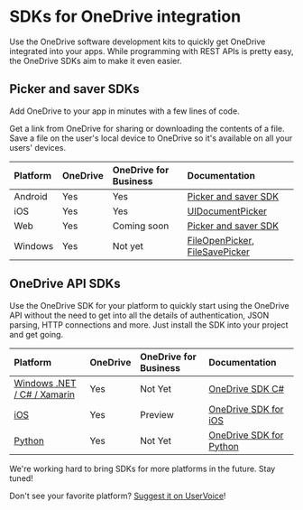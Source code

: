 # SDKs for OneDrive integration

Use the OneDrive software development kits to quickly get OneDrive integrated
into your apps. While programming with REST APIs is pretty easy, the OneDrive
SDKs aim to make it even easier.

## Picker and saver SDKs
Add OneDrive to your app in minutes with a few lines of code.

Get a link from OneDrive for sharing or downloading the contents of a file.
Save a file on the user's local device to OneDrive so it's available on all your users' devices.

| Platform | OneDrive | OneDrive for Business | Documentation                                                     |
|:---------|:---------|:----------------------|:------------------------------------------------------------------|
| Android  | Yes      | Yes                   | [Picker and saver SDK][android-picker]                            |
| iOS      | Yes      | Yes                   | [UIDocumentPicker][ios-picker]                                    |
| Web      | Yes      | Coming soon           | [Picker and saver SDK][web-picker]                                |
| Windows  | Yes      | Not yet               | [FileOpenPicker][windows-picker], [FileSavePicker][windows-saver] |

[android-picker]: https://msdn.microsoft.com/EN-US/library/dn833235.aspx
[ios-picker]: https://developer.apple.com/library/ios/documentation/FileManagement/Conceptual/DocumentPickerProgrammingGuide/AccessingDocuments/AccessingDocuments.html
[web-picker]: sdk/javascript-picker-saver.md
[windows-picker]: https://msdn.microsoft.com/library/windows/apps/br207847
[windows-saver]: https://msdn.microsoft.com/en-us/library/windows/apps/windows.storage.pickers.filesavepicker.aspx

## OneDrive API SDKs

Use the OneDrive SDK for your platform to quickly start using the OneDrive API
without the need to get into all the details of authentication, JSON parsing,
HTTP connections and more. Just install the SDK into your project and get going.

| Platform                                  | OneDrive | OneDrive for Business | Documentation                         |
|:------------------------------------------|:---------|:----------------------|:--------------------------------------|
| [Windows .NET / C# / Xamarin][csharp-sdk] | Yes      | Not Yet               | [OneDrive SDK C#][csharp-sdk]         |
| [iOS][ios-sdk]                            | Yes      | Preview               | [OneDrive SDK for iOS][ios-sdk]       |
| [Python][python-sdk]                      | Yes      | Not Yet               | [OneDrive SDK for Python][python-sdk] |

[ios-sdk]: https://github.com/onedrive/onedrive-sdk-ios
[csharp-sdk]: https://github.com/onedrive/onedrive-sdk-csharp
[python-sdk]: https://github.com/onedrive/onedrive-sdk-python

We're working hard to bring SDKs for more platforms in the future. Stay tuned!

Don't see your favorite platform? [Suggest it on UserVoice](http://onedrive.uservoice.com/forums/262982-onedrive/category/89523-developer)!

<!-- {
  "type": "#page.annotation",
  "description": "SDKs to make integrating with OneDrive easy.",
  "keywords": "sdk,windows,ios,android,js,javascript,C#,c-sharp,java,objective-c,python",
  "section": "sdks"
} -->
